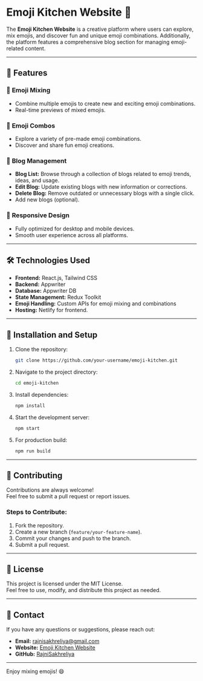 # Emoji Kitchen Website 🌟

The **Emoji Kitchen Website** is a creative platform where users can explore, mix emojis, and discover fun and unique emoji combinations. Additionally, the platform features a comprehensive blog section for managing emoji-related content.

---

## 🚀 Features

### 🎨 **Emoji Mixing**
- Combine multiple emojis to create new and exciting emoji combinations.
- Real-time previews of mixed emojis.

### 🔀 **Emoji Combos**
- Explore a variety of pre-made emoji combinations.
- Discover and share fun emoji creations.

### 📝 **Blog Management**
- **Blog List:** Browse through a collection of blogs related to emoji trends, ideas, and usage.
- **Edit Blog:** Update existing blogs with new information or corrections.
- **Delete Blog:** Remove outdated or unnecessary blogs with a single click.
- Add new blogs (optional).

### 📱 **Responsive Design**
- Fully optimized for desktop and mobile devices.
- Smooth user experience across all platforms.

---

## 🛠️ Technologies Used
- **Frontend:** React.js, Tailwind CSS
- **Backend:** Appwriter
- **Database:** Appwriter DB
- **State Management:** Redux Toolkit
- **Emoji Handling:** Custom APIs for emoji mixing and combinations
- **Hosting:** Netlify for frontend.

---

## 🔧 Installation and Setup

1. Clone the repository:
   ```bash
   git clone https://github.com/your-username/emoji-kitchen.git

2. Navigate to the project directory:
   ```bash
   cd emoji-kitchen

3. Install dependencies:
   ```bash
   npm install

4. Start the development server:
   ```bash
   npm start

5. For production build:
   ```bash
   npm run build
   ```
---

## 🤝 Contributing
Contributions are always welcome!  
Feel free to submit a pull request or report issues.

### Steps to Contribute:
1. Fork the repository.
2. Create a new branch (`feature/your-feature-name`).
3. Commit your changes and push to the branch.
4. Submit a pull request.

---

## 📜 License
This project is licensed under the MIT License.  
Feel free to use, modify, and distribute this project as needed.

---

## 📧 Contact
If you have any questions or suggestions, please reach out:

- **Email:** rajnisakhreliya@gmail.com  
- **Website:** [Emoji Kitchen Website](https://emojikitchen-ochre.vercel.app/)
- **GitHub:** [RajniSakhreliya](https://github.com/RajniSakhreliya/)

---

Enjoy mixing emojis! 😄